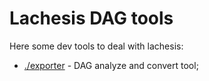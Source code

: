 # Lachesis DAG tools

Here some dev tools to deal with lachesis:

 - [./exporter](./exporter) - DAG analyze and convert tool;

